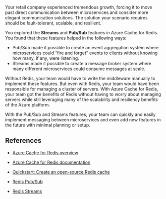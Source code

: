 Your retail company experienced tremendous growth, forcing it to move past direct communication between microservices and consider more elegant communication solutions. The solution your scenario requires should be fault-tolerant, scalable, and resilient.

You explored the **Streams** and **Pub/Sub** features in Azure Cache for Redis. You found that these features helped in the following ways:

- Pub/Sub made it possible to create an event aggregation system where microservices could “fire and forget” events to clients without knowing how many, if any, were listening.
- Streams made it possible to create a message broker system where many different microservices could consume messages at scale.

Without Redis, your team would have to write the middleware manually to implement these features. But even with Redis, your team would have been responsible for managing a cluster of servers. With Azure Cache for Redis, your team got the benefits of Redis without having to worry about managing servers while still leveraging many of the scalability and resiliency benefits of the Azure platform.

With the Pub/Sub and Streams features, your team can quickly and easily implement messaging between microservices and even add new features in the future with minimal planning or setup.

## References

- [Azure Cache for Redis overview](https://azure.microsoft.com/services/cache/#overview)
- [Azure Cache for Redis documentation](/azure/azure-cache-for-redis/)
- [Quickstart: Create an open-source Redis cache](/azure/azure-cache-for-redis/quickstart-create-redis)

- [Redis Pub/Sub](https://redis.io/docs/manual/pubsub/)
- [Redis Streams](https://redis.io/topics/streams-intro)
